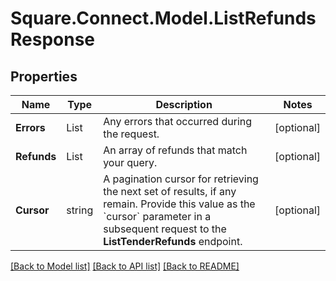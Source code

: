 # Square.Connect.Model.ListRefundsResponse
## Properties

Name | Type | Description | Notes
------------ | ------------- | ------------- | -------------
**Errors** | List<Error> | Any errors that occurred during the request. | [optional] 
**Refunds** | List<Refund> | An array of refunds that match your query. | [optional] 
**Cursor** | string | A pagination cursor for retrieving the next set of results, if any remain.  Provide this value as the &#x60;cursor&#x60; parameter in a subsequent request to the **ListTenderRefunds** endpoint. | [optional] 



[[Back to Model list]](../README.md#documentation-for-models) [[Back to API list]](../README.md#documentation-for-api-endpoints) [[Back to README]](../README.md)

